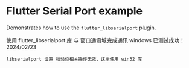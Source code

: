 # Flutter Serial Port example

Demonstrates how to use the `flutter_libserialport` plugin.

使用 flutter_libserialport 库 与 窗口通讯城完成通讯
windows 已测试成功！ 2024/02/23

```
libserialport 设置 校验位相关操作无效，这里使用 win32 库
```